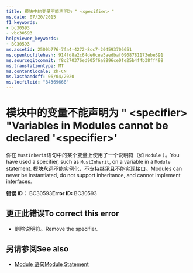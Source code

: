 ```yaml
---
title: 模块中的变量不能声明为 " <specifier> "
ms.date: 07/20/2015
f1_keywords:
- bc30593
- vbc30593
helpviewer_keywords:
- BC30593
ms.assetid: 2500b776-7fa4-4272-8cc7-204593706651
ms.openlocfilehash: 914fd8a2c64de6cea5aedbaf0908781173ebe391
ms.sourcegitcommit: f8c270376ed905f6a8896ce0fe25b4f4b38ff498
ms.translationtype: MT
ms.contentlocale: zh-CN
ms.lasthandoff: 06/04/2020
ms.locfileid: "84369668"
---
```

# <a name="variables-in-modules-cannot-be-declared-specifier"></a><span data-ttu-id="7f9ee-102">模块中的变量不能声明为 " \<specifier> "</span><span class="sxs-lookup"><span data-stu-id="7f9ee-102">Variables in Modules cannot be declared '\<specifier>'</span></span>
<span data-ttu-id="7f9ee-103">你在 `MustInherit`语句中的某个变量上使用了一个说明符（如 `Module` ）。</span><span class="sxs-lookup"><span data-stu-id="7f9ee-103">You have used a specifier, such as `MustInherit`, on a variable in a `Module` statement.</span></span> <span data-ttu-id="7f9ee-104">模块永远不能实例化，不支持继承且不能实现接口。</span><span class="sxs-lookup"><span data-stu-id="7f9ee-104">Modules can never be instantiated, do not support inheritance, and cannot implement interfaces.</span></span>  
  
 <span data-ttu-id="7f9ee-105">**错误 ID：** BC30593</span><span class="sxs-lookup"><span data-stu-id="7f9ee-105">**Error ID:** BC30593</span></span>  
  
## <a name="to-correct-this-error"></a><span data-ttu-id="7f9ee-106">更正此错误</span><span class="sxs-lookup"><span data-stu-id="7f9ee-106">To correct this error</span></span>  
  
- <span data-ttu-id="7f9ee-107">删除说明符。</span><span class="sxs-lookup"><span data-stu-id="7f9ee-107">Remove the specifier.</span></span>  
  
## <a name="see-also"></a><span data-ttu-id="7f9ee-108">另请参阅</span><span class="sxs-lookup"><span data-stu-id="7f9ee-108">See also</span></span>

- [<span data-ttu-id="7f9ee-109">Module 语句</span><span class="sxs-lookup"><span data-stu-id="7f9ee-109">Module Statement</span></span>](../language-reference/statements/module-statement.md)
